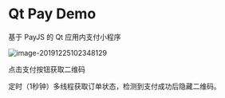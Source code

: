 Qt Pay Demo
===

基于 PayJS 的 Qt 应用内支付小程序

![image-20191225102348129](README.assets/image-20191225102348129.png)

点击支付按钮获取二维码

定时（1秒钟）多线程获取订单状态，检测到支付成功后隐藏二维码。

